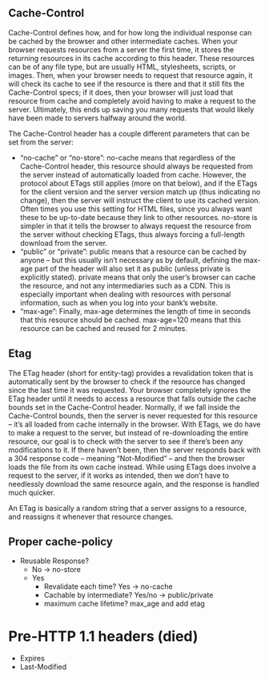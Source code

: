 ## Cache-Control

Cache-Control defines how, and for how long the individual response can be cached by the browser and other intermediate caches.
When your browser requests resources from a server the first time, it stores the returning resources in its cache according to
this header.
These resources can be of any file type, but are usually HTML, stylesheets, scripts, or images. Then, when your 
browser needs to request that resource again, it will check its cache to see if the resource is there and that it still fits 
the Cache-Control specs; if it does, then your browser will just load that resource from cache and completely avoid having to 
make a request to the server. Ultimately, this ends up saving you many requests that would likely have been made to servers 
halfway around the world.

The Cache-Control header has a couple different parameters that can be set from the server:

* “no-cache” or “no-store”: no-cache means that regardless of the Cache-Control header, this resource should always be requested from the server instead of automatically loaded from cache. However, the protocol about ETags still applies (more on that below), and if the ETags for the client version and the server version match up (thus indicating no change), then the server will instruct the client to use its cached version. Often times you use this setting for HTML files, since you always want these to be up-to-date because they link to other resources. no-store is simpler in that it tells the browser to always request the resource from the server without checking ETags, thus always forcing a full-length download from the server.
* “public” or “private”: public means that a resource can be cached by anyone – but this usually isn’t necessary as by default, defining the max-age part of the header will also set it as public (unless private is explicitly stated). private means that only the user’s browser can cache the resource, and not any intermediaries such as a CDN. This is especially important when dealing with resources with personal information, such as when you log into your bank’s website.
* “max-age”: Finally, max-age determines the length of time in seconds that this resource should be cached. max-age=120 means that this resource can be cached and reused for 2 minutes.

## Etag
The ETag header (short for entity-tag) provides a revalidation token that is automatically sent by the browser to check if 
the resource has changed since the last time it was requested.
Your browser completely ignores the ETag header until it needs to access a resource that falls outside the cache bounds set
in the Cache-Control header. Normally, if we fall inside the Cache-Control bounds, then the server is never requested for
this resource – it’s all loaded from cache internally in the browser. With ETags, we do have to make a request to the server,
but instead of re-downloading the entire resource, our goal is to check with the server to see if there’s been any
modifications to it. If there haven’t been, then the server responds back with a 304 response code – meaning “Not-Modified” –
and then the browser loads the file from its own cache instead. While using ETags does involve a request to the server,
if it works as intended, then we don’t have to needlessly download the same resource again, and the response is handled much
quicker.

An ETag is basically a random string that a server assigns to a resource, and reassigns it whenever that resource changes.

## Proper cache-policy
- Reusable Response?
  - No -> no-store
  - Yes
    - Revalidate each time? Yes -> no-cache
    - Cachable by intermediate? Yes/no -> public/private
    - maximum cache lifetime? max_age and add etag

# Pre-HTTP 1.1 headers (died)
- Expires
- Last-Modified
